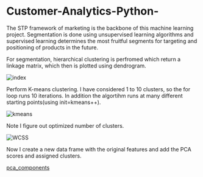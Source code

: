 # Customer-Analytics-Python-
The STP framework of marketing is the backbone of this machine learning project. Segmentation is done using unsupervised learning algorithms and supervised learning determines the most fruitful segments for targeting and positioning of products in the future.

For segmentation, hierarchical clustering is perfromed which return a linkage matrix, which then is plotted using dendrogram.

![index](https://user-images.githubusercontent.com/26453844/115722519-849a6700-a398-11eb-8fdf-063c9e38f232.png)


Perform K-means clustering. I have considered 1 to 10 clusters, so the for loop runs 10 iterations.
 In addition the algortihm runs at many different starting points(using init=kmeans++).
 
![kmeans](https://user-images.githubusercontent.com/26453844/115722527-86642a80-a398-11eb-9ec8-d0472e4280cf.png)



Note I figure out optimized number of clusters.

![WCSS](https://user-images.githubusercontent.com/26453844/115724184-29697400-a39a-11eb-9158-db9f0a3c803e.png)

Now I create a new data frame with the original features and add the PCA scores and assigned clusters.

[pca_components](https://user-images.githubusercontent.com/26453844/115722535-882dee00-a398-11eb-9dc4-3867deec636a.png)

